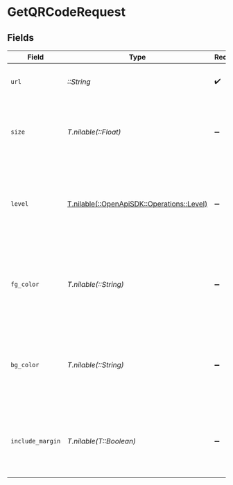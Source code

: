 # GetQRCodeRequest


## Fields

| Field                                                                                     | Type                                                                                      | Required                                                                                  | Description                                                                               |
| ----------------------------------------------------------------------------------------- | ----------------------------------------------------------------------------------------- | ----------------------------------------------------------------------------------------- | ----------------------------------------------------------------------------------------- |
| `url`                                                                                     | *::String*                                                                                | :heavy_check_mark:                                                                        | The URL to generate a QR code for.                                                        |
| `size`                                                                                    | *T.nilable(::Float)*                                                                      | :heavy_minus_sign:                                                                        | The size of the QR code in pixels. Defaults to `600` if not provided.                     |
| `level`                                                                                   | [T.nilable(::OpenApiSDK::Operations::Level)](../../models/operations/level.md)            | :heavy_minus_sign:                                                                        | The level of error correction to use for the QR code. Defaults to `L` if not provided.    |
| `fg_color`                                                                                | *T.nilable(::String)*                                                                     | :heavy_minus_sign:                                                                        | The foreground color of the QR code in hex format. Defaults to `#000000` if not provided. |
| `bg_color`                                                                                | *T.nilable(::String)*                                                                     | :heavy_minus_sign:                                                                        | The background color of the QR code in hex format. Defaults to `#ffffff` if not provided. |
| `include_margin`                                                                          | *T.nilable(T::Boolean)*                                                                   | :heavy_minus_sign:                                                                        | Whether to include a margin around the QR code. Defaults to `false` if not provided.      |